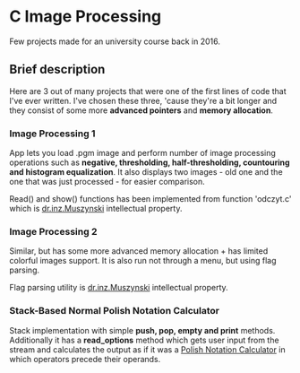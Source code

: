# C Image Processing

Few projects made for an university course back in 2016.

## Brief description

Here are 3 out of many projects that were one of the first lines of code that I've ever written.
I've chosen these three, 'cause they're a bit longer and they consist of some more **advanced pointers** and **memory allocation**.

### Image Processing 1

App lets you load .pgm image and perform number of image processing operations such as **negative, thresholding, half-thresholding, countouring and histogram equalization**. It also displays two images - old one and the one that was just processed - for easier comparison.

Read() and show() functions has been implemented from
function 'odczyt.c' which is [dr.inz.Muszynski](sequoia.ict.pwr.wroc.pl/~mucha/PProg/) intellectual property.

### Image Processing 2

Similar, but has some more advanced memory allocation + has limited colorful images support. It is also run not through a menu, but using flag parsing.

Flag parsing utility is [dr.inz.Muszynski](sequoia.ict.pwr.wroc.pl/~mucha/PProg/) intellectual property.

### Stack-Based Normal Polish Notation Calculator

Stack implementation with simple **push, pop, empty and print** methods.
Additionally it has a **read_options** method which gets user input from the stream and calculates the output as if it was a
[Polish Notation Calculator](https://en.wikipedia.org/wiki/Polish_notation) in which operators precede their operands.
